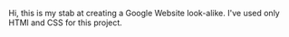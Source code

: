 Hi, this is my stab at creating a Google Website look-alike.
I've used only HTMl and CSS for this project.
